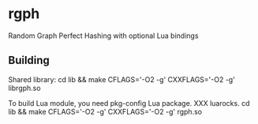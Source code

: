 # rgph
Random Graph Perfect Hashing with optional Lua bindings

## Building

Shared library:
	cd lib && make CFLAGS='-O2 -g' CXXFLAGS='-O2 -g' librgph.so

To build Lua module, you need pkg-config Lua package. XXX luarocks.
	cd lib && make CFLAGS='-O2 -g' CXXFLAGS='-O2 -g' rgph.so
